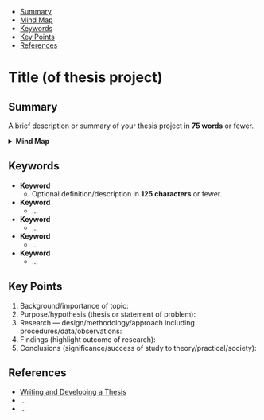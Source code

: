 <!-- Table of Contents, in-page navigation -->

- [Summary](#summary)
- [Mind Map](#mind-map)
- [Keywords](#keywords)
- [Key Points](#key-points)
- [References](#references)

# Title (of thesis project)

<!-- Please limit the title to **70 characters** or fewer. -->

## Summary

A brief description or summary of your thesis project in **75 words** or fewer.

<!-- Disclosure widget, HTML in Markdown -->

<details>
  <summary><b>Mind Map</b></summary>
  <img alt="Gray box placeholder image, for position only." src="./img/thesis-mind-map.png">
</details>

## Keywords

- **Keyword**
  - Optional definition/description in **125 characters** or fewer.
- **Keyword**
  - …
- **Keyword**
  - …
- **Keyword**
  - …
- **Keyword**
  - …

## Key Points

<!-- Key points; aim for **30–60 words** each. -->

1. Background/importance of topic:
2. Purpose/hypothesis (thesis or statement of problem):
3. Research — design/methodology/approach including procedures/data/observations:
4. Findings (highlight outcome of research):
5. Conclusions (significance/success of study to theory/practical/society):

## References

<!-- Consider reference style for textual works, data sets, and audiovisual and online media. -->

- [Writing and Developing a Thesis](https://goinswriter.com/writing-a-thesis-2/)
- …
- …
